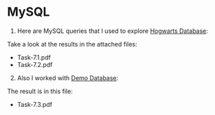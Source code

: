 # MySQL

1. Here are MySQL queries that I used to explore  <a href="https://drive.google.com/drive/u/3/folders/1MC0AttnmlAmugifFlX3hG6pssYZDqpPB "> Hogwarts Database</a>:

Take a look at the results in the attached files:
<ul>
  <li>Task-7.1.pdf</li>
  <li>Task-7.2.pdf</li>
</ul>

2. Also I worked with <a href="">Demo Database</a>:

The result is in this file:
<ul>
  <li>Task-7.3.pdf</li>
</ul>
